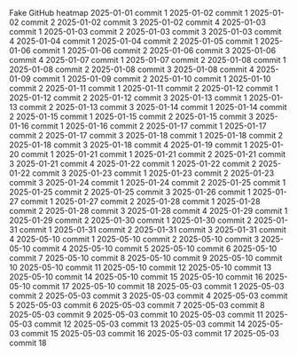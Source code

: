 Fake GitHub heatmap
2025-01-01 commit 1
2025-01-02 commit 1
2025-01-02 commit 2
2025-01-02 commit 3
2025-01-02 commit 4
2025-01-03 commit 1
2025-01-03 commit 2
2025-01-03 commit 3
2025-01-03 commit 4
2025-01-04 commit 1
2025-01-04 commit 2
2025-01-05 commit 1
2025-01-06 commit 1
2025-01-06 commit 2
2025-01-06 commit 3
2025-01-06 commit 4
2025-01-07 commit 1
2025-01-07 commit 2
2025-01-08 commit 1
2025-01-08 commit 2
2025-01-08 commit 3
2025-01-08 commit 4
2025-01-09 commit 1
2025-01-09 commit 2
2025-01-10 commit 1
2025-01-10 commit 2
2025-01-11 commit 1
2025-01-11 commit 2
2025-01-12 commit 1
2025-01-12 commit 2
2025-01-12 commit 3
2025-01-13 commit 1
2025-01-13 commit 2
2025-01-13 commit 3
2025-01-14 commit 1
2025-01-14 commit 2
2025-01-15 commit 1
2025-01-15 commit 2
2025-01-15 commit 3
2025-01-16 commit 1
2025-01-16 commit 2
2025-01-17 commit 1
2025-01-17 commit 2
2025-01-17 commit 3
2025-01-18 commit 1
2025-01-18 commit 2
2025-01-18 commit 3
2025-01-18 commit 4
2025-01-19 commit 1
2025-01-20 commit 1
2025-01-21 commit 1
2025-01-21 commit 2
2025-01-21 commit 3
2025-01-21 commit 4
2025-01-22 commit 1
2025-01-22 commit 2
2025-01-22 commit 3
2025-01-23 commit 1
2025-01-23 commit 2
2025-01-23 commit 3
2025-01-24 commit 1
2025-01-24 commit 2
2025-01-25 commit 1
2025-01-25 commit 2
2025-01-25 commit 3
2025-01-26 commit 1
2025-01-27 commit 1
2025-01-27 commit 2
2025-01-28 commit 1
2025-01-28 commit 2
2025-01-28 commit 3
2025-01-28 commit 4
2025-01-29 commit 1
2025-01-29 commit 2
2025-01-30 commit 1
2025-01-30 commit 2
2025-01-31 commit 1
2025-01-31 commit 2
2025-01-31 commit 3
2025-01-31 commit 4
2025-05-10 commit 1
2025-05-10 commit 2
2025-05-10 commit 3
2025-05-10 commit 4
2025-05-10 commit 5
2025-05-10 commit 6
2025-05-10 commit 7
2025-05-10 commit 8
2025-05-10 commit 9
2025-05-10 commit 10
2025-05-10 commit 11
2025-05-10 commit 12
2025-05-10 commit 13
2025-05-10 commit 14
2025-05-10 commit 15
2025-05-10 commit 16
2025-05-10 commit 17
2025-05-10 commit 18
2025-05-03 commit 1
2025-05-03 commit 2
2025-05-03 commit 3
2025-05-03 commit 4
2025-05-03 commit 5
2025-05-03 commit 6
2025-05-03 commit 7
2025-05-03 commit 8
2025-05-03 commit 9
2025-05-03 commit 10
2025-05-03 commit 11
2025-05-03 commit 12
2025-05-03 commit 13
2025-05-03 commit 14
2025-05-03 commit 15
2025-05-03 commit 16
2025-05-03 commit 17
2025-05-03 commit 18
